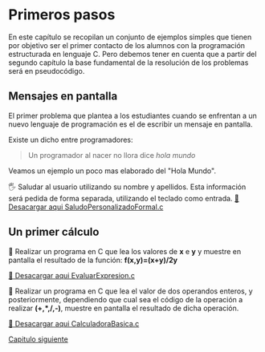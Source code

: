 # **Primeros pasos**

En este capítulo se recopilan un conjunto de ejemplos simples que tienen por objetivo ser el primer contacto de los alumnos con la programación estructurada en lenguaje C. Pero debemos tener en cuenta que a partir del segundo capítulo la base fundamental de la resolución de los problemas será en pseudocódigo.

## Mensajes en pantalla


 El primer problema que plantea a los estudiantes cuando se enfrentan a un nuevo lenguaje de programación es el de escribir un mensaje en pantalla.

 Existe un dicho entre programadores:

>Un programador al nacer no llora dice *hola mundo*

Veamos un ejemplo un poco mas elaborado del "Hola Mundo".

:raised_hand_with_fingers_splayed: Saludar al usuario utilizando su nombre y apellidos. Esta información será pedida de forma separada, utilizando el teclado como entrada. [:arrow_down_small: Desacargar aqui  SaludoPersonalizadoFormal.c](https://github.com/MaterialesProgramacion/CuadernoProblemas/blob/master/Primeros_pasos/SaludoPersonalizadoFormal.c)



## Un primer cálculo

 :abacus:  Realizar un programa en C que lea los valores de **x** e **y** y muestre en pantalla el resultado de la función:
**f(x,y)=(x+y)/2y**

[:arrow_down_small: Desacargar aqui  EvaluarExpresion.c](https://github.com/MaterialesProgramacion/CuadernoProblemas/blob/master/Primeros_pasos/EvaluarExpresion.c)

:abacus:  Realizar un programa en C que lea el valor de dos operandos enteros, y posteriormente, dependiendo que cual sea el código  de la operación a realizar **(+,*,/,-)**, muestre en pantalla el resultado de dicha operación.

[:arrow_down_small: Desacargar aqui  CalculadoraBasica.c](https://github.com/MaterialesProgramacion/CuadernoProblemas/blob/master/Primeros_pasos/CalculadoraBasica.c)



[Capitulo siguiente](https://github.com/MaterialesProgramacion/CuadernoProblemas/blob/master/secuencia.md)
